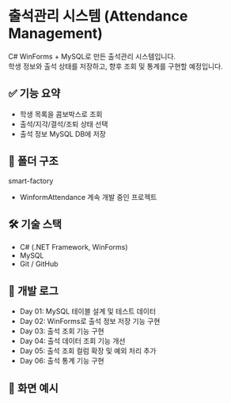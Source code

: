 # 출석관리 시스템 (Attendance Management)

C# WinForms + MySQL로 만든 출석관리 시스템입니다.  
학생 정보와 출석 상태를 저장하고, 향후 조회 및 통계를 구현할 예정입니다.

## ✅ 기능 요약

- 학생 목록을 콤보박스로 조회
- 출석/지각/결석/조퇴 상태 선택
- 출석 정보 MySQL DB에 저장

## 📁 폴더 구조

smart-factory
- WinformAttendance  계속 개발 중인 프로젝트


## 🛠 기술 스택

- C# (.NET Framework, WinForms)
- MySQL
- Git / GitHub

## 📅 개발 로그

- Day 01: MySQL 테이블 설계 및 테스트 데이터
- Day 02: WinForms로 출석 정보 저장 기능 구현
- Day 03: 출석 조회 기능 구현
- Day 04: 출석 데이터 조회 기능 개선
- Day 05: 출석 조회 컬럼 확장 및 예외 처리 추가
- Day 06: 출석 통계 기능 구현

## 📸 화면 예시
